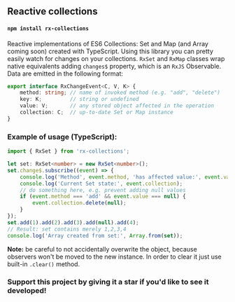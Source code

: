 ## Reactive collections
#### `npm install rx-collections`
Reactive implementations of ES6 Collections: Set and Map (and Array coming soon) created with TypeScript.
Using this library you can pretty easily watch for changes on your collections.
`RxSet` and `RxMap` classes wrap native equivalents adding `changes$` property, which is an `RxJS` Observable. Data are emitted in the following format:

```typescript
export interface RxChangeEvent<C, V, K> {
    method: string; // name of invoked method (e.g. "add", "delete")
    key: K;         // string or undefined
    value: V;       // any stored object affected in the operation
    collection: C;  // up-to-date Set or Map instance
}
```

### Example of usage (TypeScript):
```typescript
import { RxSet } from 'rx-collections';

let set: RxSet<number> = new RxSet<number>();
set.change$.subscribe((event) => {
    console.log('Method', event.method, 'has affected value:', event.value);
    console.log('Current Set state:', event.collection);
    // do something here, e.g. prevent adding null values
    if (event.method === 'add' && event.value === null) {
        event.collection.delete(null);
    }
});
set.add(1).add(2).add(3).add(null).add(4);
// Result: set contains merely 1,2,3,4
console.log('Array created from set:', Array.from(set));
```

**Note:** be careful to not accidentally overwrite the object, because observers won't be moved to the new instance. In order to clear it just use built-in `.clear()` method.

### Support this project by giving it a star if you'd like to see it developed!
